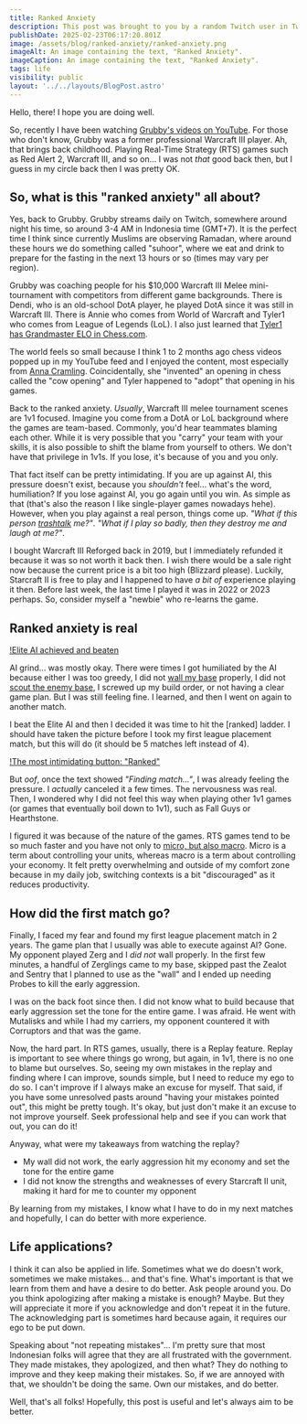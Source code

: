 ```yaml
---
title: Ranked Anxiety
description: This post was brought to you by a random Twitch user in Twitch chat.
publishDate: 2025-02-23T06:17:20.801Z
image: /assets/blog/ranked-anxiety/ranked-anxiety.png
imageAlt: An image containing the text, "Ranked Anxiety".
imageCaption: An image containing the text, "Ranked Anxiety".
tags: life
visibility: public
layout: '../../layouts/BlogPost.astro'
---
```


Hello, there! I hope you are doing well.

So, recently I have been watching [Grubby's videos on YouTube](https://www.youtube.com/channel/UCCF6pCTGMKdo9r_kFQS-H3Q). For those who don't know, Grubby was a former professional Warcraft III player. Ah, that brings back childhood. Playing Real-Time Strategy (RTS) games such as Red Alert 2, Warcraft III, and so on... I was not _that_ good back then, but I guess in my circle back then I was pretty OK.

## So, what is this "ranked anxiety" all about?

Yes, back to Grubby. Grubby streams daily on Twitch, somewhere around night his time, so around 3-4 AM in Indonesia time (GMT+7). It is the perfect time I think since currently Muslims are observing Ramadan, where around these hours we do something called "suhoor", where we eat and drink to prepare for the fasting in the next 13 hours or so (times may vary per region).

Grubby was coaching people for his $10,000 Warcraft III Melee mini-tournament with competitors from different game backgrounds. There is Dendi, who is an old-school DotA player, he played DotA since it was still in Warcraft III. There is Annie who comes from World of Warcraft and Tyler1 who comes from League of Legends (LoL). I also just learned that [Tyler1 has Grandmaster ELO in Chess.com](https://www.youtube.com/watch?v=Gler9fDuhRY).

The world feels so small because I think 1 to 2 months ago chess videos popped up in my YouTube feed and I enjoyed the content, most especially from [Anna Cramling](https://www.youtube.com/annacramling). Coincidentally, she "invented" an opening in chess called the "cow opening" and Tyler happened to "adopt" that opening in his games.

Back to the ranked anxiety. _Usually_, Warcraft III melee tournament scenes are 1v1 focused. Imagine you come from a DotA or LoL background where the games are team-based. Commonly, you'd hear teammates blaming each other. While it is very possible that you "carry" your team with your skills, it is also possible to shift the blame from yourself to others. We don't have that privilege in 1v1s. If you lose, it's because of you and you only.

That fact itself can be pretty intimidating. If you are up against AI, this pressure doesn't exist, because you _shouldn't_ feel... what's the word, humiliation? If you lose against AI, you go again until you win. As simple as that (that's also the reason I like single-player games nowadays hehe). However, when you play against a real person, things come up. _"What if this person [trashtalk](https://dictionary.cambridge.org/dictionary/english/trash-talk) me?"_. _"What if I play so badly, then they destroy me and laugh at me?"_.

I bought Warcraft III Reforged back in 2019, but I immediately refunded it because it was so not worth it back then. I wish there would be a sale right now because the current price is a bit too high (Blizzard please). Luckily, Starcraft II is free to play and I happened to have _a bit of_ experience playing it then. Before last week, the last time I played it was in 2022 or 2023 perhaps. So, consider myself a "newbie" who re-learns the game.

## Ranked anxiety is real

[!Elite AI achieved and beaten](../../../public/assets/blog/ranked-anxiety/elite-ai.png)

AI grind... was mostly okay. There were times I got humiliated by the AI because either I was too greedy, I did not [wall my base](https://liquipedia.net/starcraft/Walling) properly, I did not [scout the enemy base](https://liquipedia.net/starcraft2/Scouting), I screwed up my build order, or not having a clear game plan. But I was still feeling fine. I learned, and then I went on again to another match.

I beat the Elite AI and then I decided it was time to hit the [ranked] ladder. I should have taken the picture before I took my first league placement match, but this will do (it should be 5 matches left instead of 4).

[!The most intimidating button: "Ranked"](../../../public/assets/blog/ranked-anxiety/ranked-match.png)

But _oof_, once the text showed _"Finding match..."_, I was already feeling the pressure. I _actually_ canceled it a few times. The nervousness was real. Then, I wondered why I did not feel this way when playing other 1v1 games (or games that eventually boil down to 1v1), such as Fall Guys or Hearthstone.

I figured it was because of the nature of the games. RTS games tend to be so much faster and you have not only to [micro, but also macro](https://liquipedia.net/starcraft/Micro_and_Macro). Micro is a term about controlling your units, whereas macro is a term about controlling your economy. It felt pretty overwhelming and outside of my comfort zone because in my daily job, switching contexts is a bit "discouraged" as it reduces productivity.

## How did the first match go?

Finally, I faced my fear and found my first league placement match in 2 years. The game plan that I usually was able to execute against AI? Gone. My opponent played Zerg and I _did not_ wall properly. In the first few minutes, a handful of Zerglings came to my base, skipped past the Zealot and Sentry that I planned to use as the "wall" and I ended up needing Probes to kill the early aggression.

I was on the back foot since then. I did not know what to build because that early aggression set the tone for the entire game. I was afraid. He went with Mutalisks and while I had my carriers, my opponent countered it with Corruptors and that was the game.

Now, the hard part. In RTS games, usually, there is a Replay feature. Replay is important to see where things go wrong, but again, in 1v1, there is no one to blame but ourselves. So, seeing my own mistakes in the replay and finding where I can improve, sounds simple, but I need to reduce my ego to do so. I can't improve if I always make an excuse for myself. That said, if you have some unresolved pasts around "having your mistakes pointed out", this might be pretty tough. It's okay, but just don't make it an excuse to not improve yourself. Seek professional help and see if you can work that out, you can do it!

Anyway, what were my takeaways from watching the replay?

- My wall did not work, the early aggression hit my economy and set the tone for the entire game
- I did not know the strengths and weaknesses of every Starcraft II unit, making it hard for me to counter my opponent

By learning from my mistakes, I know what I have to do in my next matches and hopefully, I can do better with more experience.

## Life applications?

I think it can also be applied in life. Sometimes what we do doesn't work, sometimes we make mistakes... and that's fine. What's important is that we learn from them and have a desire to do better. Ask people around you. Do you think apologizing after making a mistake is enough? Maybe. But they will appreciate it more if you acknowledge and don't repeat it in the future. The acknowledging part is sometimes hard because again, it requires our ego to be put down.

Speaking about "not repeating mistakes"... I'm pretty sure that most Indonesian folks will agree that they are all frustrated with the government. They made mistakes, they apologized, and then what? They do nothing to improve and they keep making their mistakes. So, if we are annoyed with that, we shouldn't be doing the same. Own our mistakes, and do better.

Well, that's all folks! Hopefully, this post is useful and let's always aim to be better.
